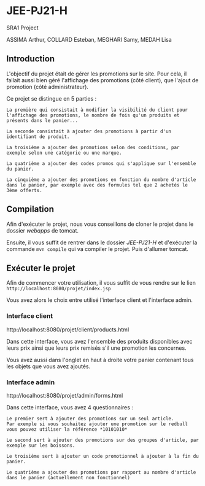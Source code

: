# JEE-PJ21-H
SRA1 Project

ASSIMA Arthur, COLLARD Esteban, MEGHARI Samy, MEDAH Lisa

## Introduction
L'objectif du projet était de gérer les promotions sur le site.
Pour cela, il fallait aussi bien géré l'affichage des promotions (côté client), que l'ajout de promotion (côté administrateur).

Ce projet se distingue en 5 parties :

    La première qui consistait à modifier la visibilité du client pour l'affichage des promotions, le nombre de fois qu'un produits et présents dans le panier...

    La seconde consistait à ajouter des promotions à partir d'un identifiant de produit.

    La troisième a ajouter des promotions selon des conditions, par exemple selon une catégorie ou une marque.

    La quatrième a ajouter des codes promos qui s'applique sur l'ensemble du panier.

    La cinquième a ajouter des promotions en fonction du nombre d'article dans le panier, par exemple avec des formules tel que 2 achetés le 3ème offerts.

## Compilation 
Afin d'exécuter le projet, nous vous conseillons de cloner le projet dans le dossier *webapps* de tomcat.

Ensuite, il vous suffit de rentrer dans le dossier *JEE-PJ21-H* et d'exécuter la commande `mvn compile` qui va compiler le projet. Puis d'allumer tomcat.

## Exécuter le projet
Afin de commencer votre utilisation, il vous suffit de vous rendre sur le lien `http://localhost:8080/projet/index.jsp`

Vous avez alors le choix entre utilisé l'interface client et l'interface admin.

### Interface client

http://localhost:8080/projet/client/products.html

Dans cette interface, vous avez l'ensemble des produits disponibles avec leurs prix ainsi que leurs prix remisés s'il une promotion les concernes.

Vous avez aussi dans l'onglet en haut à droite votre panier contenant tous les objets que vous avez ajoutés.

### Interface admin

http://localhost:8080/projet/admin/forms.html

Dans cette interface, vous avez 4 questionnaires :

    Le premier sert à ajouter des promotions sur un seul article. 
    Par exemple si vous souhaitez ajouter une promotion sur le redbull vous pouvez utiliser la référence *10101010*

    Le second sert à ajouter des promotions sur des groupes d'article, par exemple sur les boissons.

    Le troisième sert à ajouter un code promotionnel à ajouter à la fin du panier.

    Le quatrième a ajouter des promotions par rapport au nombre d'article dans le panier (actuellement non fonctionnel)

